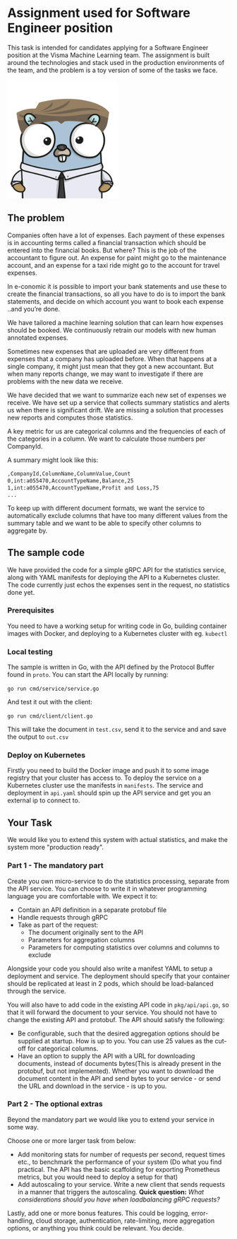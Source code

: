 # Assignment used for Software Engineer position
This task is intended for candidates applying for a Software Engineer position at the Visma Machine Learning team. The assignment is built around the technologies and stack used in the production environments of the team, and the problem is a toy version of some of the tasks we face.


![Interview](./interview-gopher.png)


## The problem

Companies often have a lot of expenses. Each payment of these expenses is in accounting terms called a financial transaction which should be entered into the financial books. But where? This is the job of the accountant to figure out. An expense for paint might go to the maintenance account, and an expense for a taxi ride might go to the account for travel expenses.

In e-conomic it is possible to import your bank statements and use these to create the financial transactions, 
so all you have to do is to import the bank statements, and decide on which account you want to book each expense ..and you’re done.

We have tailored a machine learning solution that can learn how expenses should be booked. We continuously retrain our models with new human annotated expenses.

Sometimes new expenses that are uploaded are very different from expenses that a company has uploaded before. When that happens at a single company,
 it might just mean that they got a new accountant. But when many reports change, we may want to investigate if there are problems with the new data we receive.
 
We have decided that we want to summarize each new set of expenses we receive. We have set up a service that collects
 summary statistics and alerts us when there is significant drift. We are missing a solution that processes new reports and computes those statistics.

A key metric for us are categorical columns and the frequencies of each of the categories in a column. We want to calculate those numbers per CompanyId.

A summary might look like this:
```
,CompanyId,ColumnName,ColumnValue,Count
0,int:a055470,AccountTypeName,Balance,25
1,int:a055470,AccountTypeName,Profit and Loss,75
...
```

To keep up with different document formats, we want the service to automatically exclude columns that have too many different values from the summary table and we want to be able to specify other columns to aggregate by. 


## The sample code
We have provided the code for a simple gRPC API for the statistics service, along with YAML manifests for deploying the API to a Kubernetes cluster. The code currently just echos the expenses sent in the request, no statistics done yet.

### Prerequisites
You need to have a working setup for writing code in Go, building container images with Docker, and deploying to a Kubernetes cluster with eg. `kubectl`

### Local testing
The sample is written in Go, with the API defined by the Protocol Buffer found in `proto`. You can start the API locally by running:

```go run cmd/service/service.go```

And test it out with the client:

```go run cmd/client/client.go```

This will take the document in `test.csv`, send it to the service and and save the output to `out.csv`

### Deploy on Kubernetes
Firstly you need to build the Docker image and push it to some image registry that your cluster has access to. To deploy the service on a Kubernetes cluster use the manifests in `manifests`. The service and deployment in `api.yaml` should spin up the API service and get you an external ip to connect to.

## Your Task
We would like you to extend this system with actual statistics, and make the system more "production ready".

### Part 1 - The mandatory part
Create you own micro-service to do the statistics processing, separate from the API service. You can choose to write it in whatever programming language you are comfortable with. We expect it to:

* Contain an API definition in a separate protobuf file
* Handle requests through gRPC
* Take as part of the request:
    * The document originally sent to the API
    * Parameters for aggregation columns
    * Parameters for computing statistics over columns and columns to exclude

Alongside your code you should also write a manifest YAML to setup a deployment and service. The deployment should specify that your container should be replicated at least in 2 pods, which should be load-balanced through the service.

You will also have to add code in the existing API code in `pkg/api/api.go`, so that it will forward the document to your service. You should not have to change the existing API and protobuf. The API should satisfy the following:

* Be configurable, such that the desired aggregation options should be supplied at startup. How is up to you. You can use 25 values as the cut-off for categorical columns.
* Have an option to supply the API with a URL for downloading documents, instead of documents bytes(This is already present in the protobuf, but not implemented). Whether you want to download the document content in the API and send bytes to your service - or send the URL and download in the service - is up to you.

### Part 2 - The optional extras
Beyond the mandatory part we would like you to extend your service in some way. 

Choose one or more larger task from below:
* Add monitoring stats for number of requests per second, request times etc., to benchmark the performance of your system (Do what you find practical. The API has the basic scaffolding for exporting Prometheus metrics, but you would need to deploy a setup for that)
* Add autoscaling to your service. Write a new client that sends requests in a manner that triggers the autoscaling. __Quick question:__ *What considerations should you have when loadbalancing gRPC requests?*

Lastly, add one or more bonus features. This could be logging, error-handling, cloud storage, authentication, rate-limiting, more aggregation options, or anything you think could be relevant. You decide.
